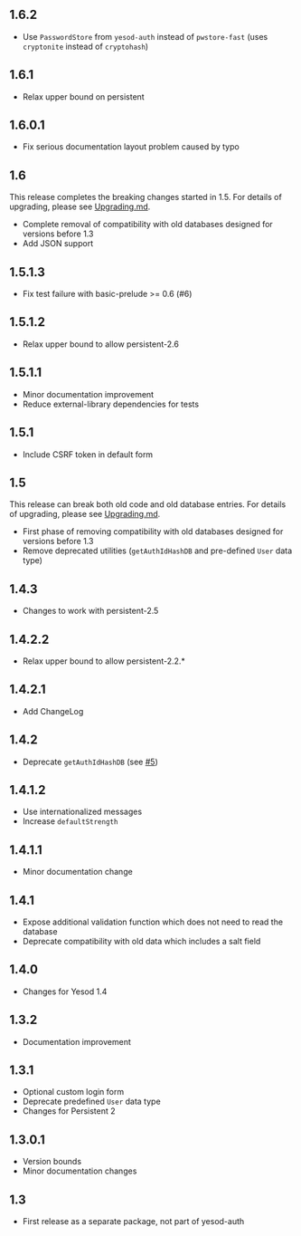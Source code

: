 ## 1.6.2

* Use `PasswordStore` from `yesod-auth` instead of `pwstore-fast` (uses `cryptonite` instead of `cryptohash`)

## 1.6.1

* Relax upper bound on persistent

## 1.6.0.1

* Fix serious documentation layout problem caused by typo

## 1.6

This release completes the breaking changes started in 1.5.  For details
of upgrading, please see
[Upgrading.md](https://github.com/paul-rouse/yesod-auth-hashdb/blob/master/Upgrading.md).

* Complete removal of compatibility with old databases designed for versions before 1.3
* Add JSON support

## 1.5.1.3

* Fix test failure with basic-prelude >= 0.6 (#6)

## 1.5.1.2

* Relax upper bound to allow persistent-2.6

## 1.5.1.1

* Minor documentation improvement
* Reduce external-library dependencies for tests

## 1.5.1

* Include CSRF token in default form

## 1.5

This release can break both old code and old database entries.  For details
of upgrading, please see
[Upgrading.md](https://github.com/paul-rouse/yesod-auth-hashdb/blob/master/Upgrading.md).

* First phase of removing compatibility with old databases designed for versions before 1.3
* Remove deprecated utilities (`getAuthIdHashDB` and pre-defined `User` data type)

## 1.4.3

* Changes to work with persistent-2.5

## 1.4.2.2

* Relax upper bound to allow persistent-2.2.*

## 1.4.2.1

* Add ChangeLog

## 1.4.2

* Deprecate `getAuthIdHashDB` (see [#5](https://github.com/paul-rouse/yesod-auth-hashdb/issues/5))

## 1.4.1.2

* Use internationalized messages
* Increase `defaultStrength`

## 1.4.1.1

* Minor documentation change

## 1.4.1

* Expose additional validation function which does not need to read the database
* Deprecate compatibility with old data which includes a salt field

## 1.4.0

* Changes for Yesod 1.4

## 1.3.2

* Documentation improvement

## 1.3.1

* Optional custom login form
* Deprecate predefined `User` data type
* Changes for Persistent 2

## 1.3.0.1

* Version bounds
* Minor documentation changes

## 1.3

* First release as a separate package, not part of yesod-auth
